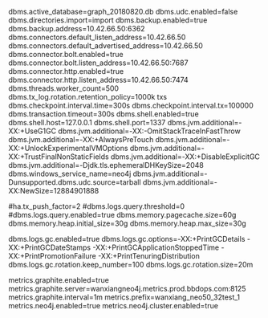dbms.active_database=graph_20180820.db
dbms.udc.enabled=false
dbms.directories.import=import
dbms.backup.enabled=true
dbms.backup.address=10.42.66.50:6362
dbms.connectors.default_listen_address=10.42.66.50
dbms.connectors.default_advertised_address=10.42.66.50
dbms.connector.bolt.enabled=true
dbms.connector.bolt.listen_address=10.42.66.50:7687
dbms.connector.http.enabled=true
dbms.connector.http.listen_address=10.42.66.50:7474
dbms.threads.worker_count=500
dbms.tx_log.rotation.retention_policy=1000k txs
dbms.checkpoint.interval.time=300s
dbms.checkpoint.interval.tx=100000
dbms.transaction.timeout=300s
dbms.shell.enabled=true
dbms.shell.host=127.0.0.1
dbms.shell.port=1337
dbms.jvm.additional=-XX:+UseG1GC
dbms.jvm.additional=-XX:-OmitStackTraceInFastThrow
dbms.jvm.additional=-XX:+AlwaysPreTouch
dbms.jvm.additional=-XX:+UnlockExperimentalVMOptions
dbms.jvm.additional=-XX:+TrustFinalNonStaticFields
dbms.jvm.additional=-XX:+DisableExplicitGC
dbms.jvm.additional=-Djdk.tls.ephemeralDHKeySize=2048
dbms.windows_service_name=neo4j
dbms.jvm.additional=-Dunsupported.dbms.udc.source=tarball
dbms.jvm.additional=-XX:NewSize=12884901888


#ha.tx_push_factor=2
#dbms.logs.query.threshold=0
#dbms.logs.query.enabled=true
dbms.memory.pagecache.size=60g
dbms.memory.heap.initial_size=30g
dbms.memory.heap.max_size=30g

dbms.logs.gc.enabled=true
dbms.logs.gc.options=-XX:+PrintGCDetails -XX:+PrintGCDateStamps -XX:+PrintGCApplicationStoppedTime -XX:+PrintPromotionFailure -XX:+PrintTenuringDistribution
dbms.logs.gc.rotation.keep_number=100
dbms.logs.gc.rotation.size=20m


metrics.graphite.enabled=true
metrics.graphite.server=wanxiangneo4j.metrics.prod.bbdops.com:8125
metrics.graphite.interval=1m
metrics.prefix=wanxiang_neo50_32test_1
metrics.neo4j.enabled=true
metrics.neo4j.cluster.enabled=true